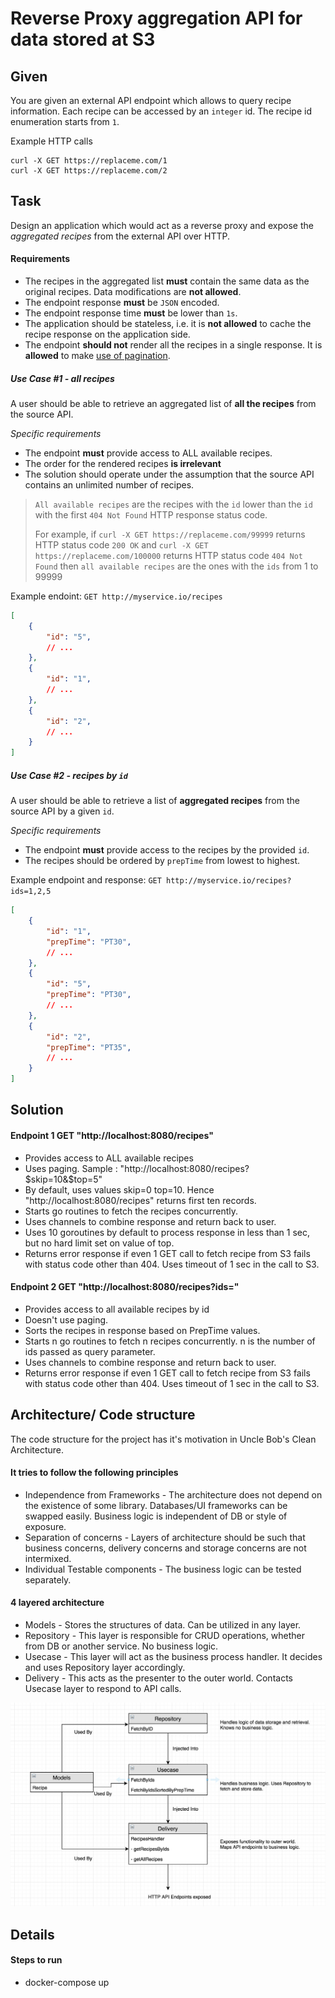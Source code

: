 Reverse Proxy aggregation API for data stored at S3
=========


Given
-----

You are given an external API endpoint which allows to query recipe information. Each recipe can be accessed by an `integer` id.
The recipe id enumeration starts from `1`.

Example HTTP calls

```
curl -X GET https://replaceme.com/1
curl -X GET https://replaceme.com/2
```

Task
----

Design an application which would act as a reverse proxy and expose the _aggregated recipes_ from the external API over HTTP.

#### Requirements

- The recipes in the aggregated list **must** contain the same data as the original recipes. Data modifications are **not allowed**.
- The endpoint response **must** be `JSON` encoded.
- The endpoint response time **must** be lower than `1s`.
- The application should be stateless, i.e. it is **not allowed** to cache the recipe response on the application side.
- The endpoint **should not** render all the recipes in a single response. It is **allowed** to make [use of pagination](http://docs.oasis-open.org/odata/odata/v4.01/cs01/part2-url-conventions/odata-v4.01-cs01-part2-url-conventions.html#_Toc505773300).

##### Use Case #1 - all recipes

A user should be able to retrieve an aggregated list of **all the recipes** from the source API.

_Specific requirements_
- The endpoint **must** provide access to ALL available recipes.
- The order for the rendered recipes **is irrelevant**
- The solution should operate under the assumption that the source API contains an unlimited number of recipes.

> `All available recipes` are the recipes with the `id` lower than the `id` with the first `404 Not Found` HTTP response status code.
>
> For example, if
>  `curl -X GET https://replaceme.com/99999` returns HTTP status code `200 OK`
> and
> `curl -X GET https://replaceme.com/100000` returns HTTP status code `404 Not Found`
> then
> `all available recipes` are the ones with the `ids` from 1 to 99999



Example endoint: `GET http://myservice.io/recipes`

```json
[
    {
        "id": "5",
        // ...
    },
    {
        "id": "1",
        // ...
    },
    {
        "id": "2",
        // ...
    }
]
```

##### Use Case #2 - recipes by `id`

A user should be able to retrieve a list of **aggregated recipes** from the source API by a given `id`.

_Specific requirements_

- The endpoint **must** provide access to the recipes by the provided `id`.
- The recipes should be ordered by `prepTime` from lowest to highest.

Example endpoint and response: `GET http://myservice.io/recipes?ids=1,2,5`

```json
[
    {
        "id": "1",
        "prepTime": "PT30",
        // ...
    },
    {
        "id": "5",
        "prepTime": "PT30",
        // ...
    },
    {
        "id": "2",
        "prepTime": "PT35",
        // ...
    }
]
```


Solution
----

#### Endpoint 1 GET "http://localhost:8080/recipes"
- Provides access to ALL available recipes
- Uses paging. Sample : "http://localhost:8080/recipes?$skip=10&$top=5"
- By default, uses values skip=0 top=10. Hence "http://localhost:8080/recipes" returns first ten records.
- Starts go routines to fetch the recipes concurrently.
- Uses channels to combine response and return back to user.
- Uses 10 goroutines by default to process response in less than 1 sec, but no hard limit set on value of top.
- Returns error response if even 1 GET call to fetch recipe from S3 fails with status code other than 404. Uses timeout of 1 sec in the call to S3.

#### Endpoint 2 GET "http://localhost:8080/recipes?ids="
- Provides access to all available recipes by id
- Doesn't use paging.
- Sorts the recipes in response based on PrepTime values.
- Starts n go routines to fetch n recipes concurrently. n is the number of ids passed as query parameter.
- Uses channels to combine response and return back to user.
- Returns error response if even 1 GET call to fetch recipe from S3 fails with status code other than 404. Uses timeout of 1 sec in the call to S3.

Architecture/ Code structure
----

The code structure for the project has it's motivation in Uncle Bob's Clean Architecture.

#### It tries to follow the following principles
- Independence from Frameworks - The architecture does not depend on the existence of some library. Databases/UI frameworks can be swapped easily. Business logic is independent of DB or style of exposure.
- Separation of concerns - Layers of architecture should be such that business concerns, delivery concerns and storage concerns are not intermixed.
- Individual Testable components - The business logic can be tested separately.

#### 4 layered architecture
- Models - Stores the structures of data. Can be utilized in any layer.
- Repository - This layer is responsible for CRUD operations, whether from DB or another service. No business logic.
- Usecase - This layer will act as the business process handler. It decides and uses Repository layer accordingly.
- Delivery - This acts as the presenter to the outer world. Contacts Usecase layer to respond to API calls.

![Design](./design.jpg)

Details
----

#### Steps to run

- docker-compose up
